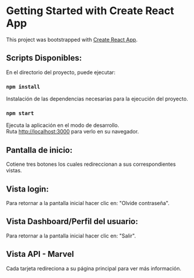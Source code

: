 # Getting Started with Create React App

This project was bootstrapped with [Create React App](https://github.com/facebook/create-react-app).

## Scripts Disponibles:

En el directorio del proyecto, puede ejecutar:

### `npm install`

Instalación de las dependencias necesarias para la ejecución del proyecto.

### `npm start`


Ejecuta la aplicación en el modo de desarrollo.\
Ruta [http://localhost:3000](http://localhost:3000) para verlo en su navegador.


## Pantalla de inicio:

Cotiene tres botones los cuales redireccionan a sus correspondientes vistas.

## Vista login:

Para retornar a la pantalla inicial hacer clic en: "Olvide contraseña".

## Vista Dashboard/Perfil del usuario:

Para retornar a la pantalla inicial hacer clic en: "Salir".

## Vista API - Marvel

Cada tarjeta redireciona a su página principal para ver más información.
